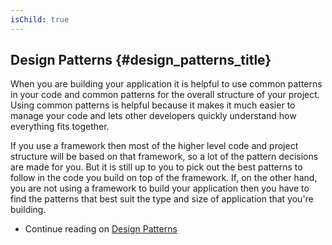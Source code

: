```yaml
---
isChild: true
---
```


## Design Patterns {#design_patterns_title}

When you are building your application it is helpful to use common patterns in your code and common patterns for the
overall structure of your project. Using common patterns is helpful because it makes it much easier to manage your code
and lets other developers quickly understand how everything fits together.

If you use a framework then most of the higher level code and project structure will be based on that framework, so a
lot of the pattern decisions are made for you. But it is still up to you to pick out the best patterns to follow in the
code you build on top of the framework. If, on the other hand, you are not using a framework to build your application
then you have to find the patterns that best suit the type and size of application that you're building.

* Continue reading on [Design Patterns](/pages/Design-Patterns.html)
